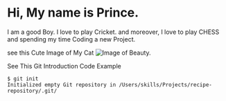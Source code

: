 # Hi, My name is Prince.

I am a good Boy. I love to play Cricket. and moreover, I love to play CHESS and spending my time Coding a new Project.


see this Cute Image of My Cat 
![Image of Beauty.]([https://unsplash.com/photos/mccesgxmTYQ])


See This Git Introduction Code Example

```
$ git init
Initialized empty Git repository in /Users/skills/Projects/recipe-repository/.git/
```
